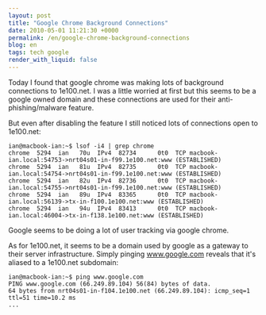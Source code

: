 ```yaml
---
layout: post
title: "Google Chrome Background Connections"
date: 2010-05-01 11:21:30 +0000
permalink: /en/google-chrome-background-connections
blog: en
tags: tech google
render_with_liquid: false
---
```


Today I found that google chrome was making lots of background
connections to 1e100.net. I was a little worried at first but this seems
to be a google owned domain and these connections are used for their
anti-phishing/malware feature.

But even after disabling the feature I still noticed lots of connections
open to 1e100.net:

```shell
ian@macbook-ian:~$ lsof -i4 | grep chrome
chrome  5294  ian   70u  IPv4  82734      0t0  TCP macbook-ian.local:54753->nrt04s01-in-f99.1e100.net:www (ESTABLISHED)
chrome  5294  ian   81u  IPv4  82735      0t0  TCP macbook-ian.local:54754->nrt04s01-in-f99.1e100.net:www (ESTABLISHED)
chrome  5294  ian   82u  IPv4  82736      0t0  TCP macbook-ian.local:54755->nrt04s01-in-f99.1e100.net:www (ESTABLISHED)
chrome  5294  ian   89u  IPv4  83365      0t0  TCP macbook-ian.local:56139->tx-in-f100.1e100.net:www (ESTABLISHED)
chrome  5294  ian   94u  IPv4  83413      0t0  TCP macbook-ian.local:46004->tx-in-f138.1e100.net:www (ESTABLISHED)
```

Google seems to be doing a lot of user tracking via google chrome.

As for 1e100.net, it seems to be a domain used by google as a gateway to
their server infrastructure. Simply pinging www.google.com reveals that
it's aliased to a 1e100.net subdomain:

```shell
ian@macbook-ian:~$ ping www.google.com
PING www.google.com (66.249.89.104) 56(84) bytes of data.
64 bytes from nrt04s01-in-f104.1e100.net (66.249.89.104): icmp_seq=1 ttl=51 time=10.2 ms
...
```
